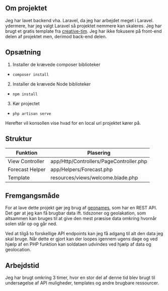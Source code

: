 ## Om projektet

Jeg har lavet backend vha. Laravel, da jeg har arbejdet meget i Laravel. ydermere, har jeg valgt Laravel så projektet nemmere kan skaleres.
Jeg har brugt et gratis template fra [creative-tim](https://www.creative-tim.com). Jeg har ikke fokusere på front-end delen af projektet men, derimod back-end delen.

## Opsætning

1. Installer de krævede composer biblioteker
- `composer install`
2. Installer de krævede Node biblioteker
- `npm install`
3. Kør projectet
- `php artisan serve`

Herefter vil konsollen vise hvad for en local url projektet kører på.

## Struktur

| Funktion | Plasering |
| ----------- | ----------- |
| View Controller | app/Http/Controllers/PageController.php |
| Forecast Helper | app/Helpers/Forecast.php |
| Template | resources/views/welcome.blade.php |

## Fremgangsmåde

For at lave dette projekt gør jeg brug af [geonames](http://www.geonames.org), som har en REST API. Det gør at jeg kan få brugbar data ift. tidszoner og geolakation, som altsammen kan bruges til at give den mest præsise data omkring hvornår solen står op og går ned.

Ved at tilgå to forskellige API endpoints kan jeg få adgang til alt den data jeg skal bruge. Når dette er gjort kan der loopes igennem ugens dage og ved hjælp af en PHP funktion kan soldataen udvindes ved hjælp af data og geolocation.

## Arbejdstid

Jeg har brugt omkring 3 timer, hvor en stor del af denne tid blev brugt til undersøgelse af API muligheder, templates og andre brugbare ressourcer.
